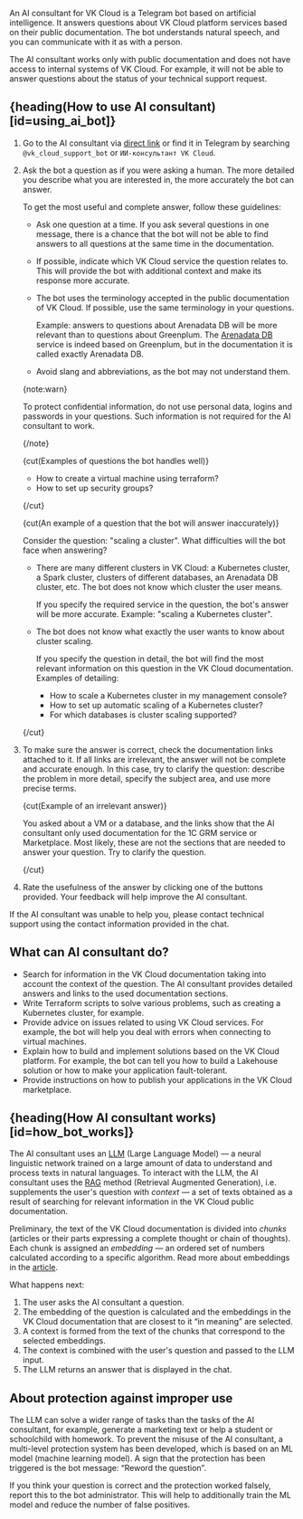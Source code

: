 An AI consultant for VK Cloud is a Telegram bot based on artificial intelligence. It answers questions about VK Cloud platform services based on their public documentation. The bot understands natural speech, and you can communicate with it as with a person.

The AI consultant works only with public documentation and does not have access to internal systems of VK Cloud. For example, it will not be able to answer questions about the status of your technical support request.

## {heading(How to use AI consultant)[id=using_ai_bot]}

1.	Go to the AI consultant via [direct link](https://t.me/vk_cloud_support_bot) or find it in Telegram by searching `@vk_cloud_support_bot` or `ИИ-консультант VK Cloud`.

1.	Ask the bot a question as if you were asking a human. The more detailed you describe what you are interested in, the more accurately the bot can answer.

    To get the most useful and complete answer, follow these guidelines:

    * Ask one question at a time. If you ask several questions in one message, there is a chance that the bot will not be able to find answers to all questions at the same time in the documentation.
    * If possible, indicate which VK Cloud service the question relates to. This will provide the bot with additional context and make its response more accurate.
    * The bot uses the terminology accepted in the public documentation of VK Cloud. If possible, use the same terminology in your questions.

        Example: answers to questions about Arenadata DB will be more relevant than to questions about Greenplum. The [Arenadata DB](/en/dbs/adb) service is indeed based on Greenplum, but in the documentation it is called exactly Arenadata DB.

    * Avoid slang and abbreviations, as the bot may not understand them.

    {note:warn}

    To protect confidential information, do not use personal data, logins and passwords in your questions. Such information is not required for the AI ​consultant to work.

    {/note}

    {cut(Examples of questions the bot handles well)}

    * How to create a virtual machine using terraform?
    * How to set up security groups?

    {/cut}

    {cut(An example of a question that the bot will answer inaccurately)}

    Consider the question: "scaling a cluster". What difficulties will the bot face when answering?

    * There are many different clusters in VK Cloud: a Kubernetes cluster, a Spark cluster, clusters of different databases, an Arenadata DB cluster, etc. The bot does not know which cluster the user means.

        If you specify the required service in the question, the bot's answer will be more accurate. Example: "scaling a Kubernetes cluster".

    * The bot does not know what exactly the user wants to know about cluster scaling.

        If you specify the question in detail, the bot will find the most relevant information on this question in the VK Cloud documentation. Examples of detailing:

        * How to scale a Kubernetes cluster in my management console?
        * How to set up automatic scaling of a Kubernetes cluster?
        * For which databases is cluster scaling supported?

    {/cut}

1. To make sure the answer is correct, check the documentation links attached to it. If all links are irrelevant, the answer will not be complete and accurate enough. In this case, try to clarify the question: describe the problem in more detail, specify the subject area, and use more precise terms.

    {cut(Example of an irrelevant answer)}

    You asked about a VM or a database, and the links show that the AI ​consultant only used documentation for the 1C GRM service or Marketplace. Most likely, these are not the sections that are needed to answer your question. Try to clarify the question.

    {/cut}

1. Rate the usefulness of the answer by clicking one of the buttons provided. Your feedback will help improve the AI consultant.

If the AI consultant was unable to help you, please contact technical support using the contact information provided in the chat.

## What can AI consultant do?

* Search for information in the VK Cloud documentation taking into account the context of the question. The AI consultant provides detailed answers and links to the used documentation sections.
* Write Terraform scripts to solve various problems, such as creating a Kubernetes cluster, for example.
* Provide advice on issues related to using VK Cloud services. For example, the bot will help you deal with errors when connecting to virtual machines.
* Explain how to build and implement solutions based on the VK Cloud platform. For example, the bot can tell you how to build a Lakehouse solution or how to make your application fault-tolerant.
* Provide instructions on how to publish your applications in the VK Cloud marketplace.

## {heading(How AI consultant works)[id=how_bot_works]}

The AI consultant uses an [LLM](https://en.wikipedia.org/wiki/Large_language_model) (Large Language Model) — a neural linguistic network trained on a large amount of data to understand and process texts in natural languages. To interact with the LLM, the AI ​​consultant uses the [RAG](https://en.wikipedia.org/wiki/Retrieval-augmented_generation) method (Retrieval Augmented Generation), i.e. supplements the user's question with *context* — a set of texts obtained as a result of searching for relevant information in the VK Cloud public documentation.

Preliminary, the text of the VK Cloud documentation is divided into *chunks* (articles or their parts expressing a complete thought or chain of thoughts). Each chunk is assigned an *embedding* — an ordered set of numbers calculated according to a specific algorithm. Read more about embeddings in the [article](https://www.nkj.ru/open/36052/).

What happens next:

1. The user asks the AI ​​consultant a question.
1. The embedding of the question is calculated and the embeddings in the VK Cloud documentation that are closest to it “in meaning” are selected.
1. A context is formed from the text of the chunks that correspond to the selected embeddings.
1. The context is combined with the user's question and passed to the LLM input.
1. The LLM returns an answer that is displayed in the chat.

## About protection against improper use

The LLM can solve a wider range of tasks than the tasks of the AI ​​consultant, for example, generate a marketing text or help a student or schoolchild with homework. To prevent the misuse of the AI ​​consultant, a multi-level protection system has been developed, which is based on an ML model (machine learning model). A sign that the protection has been triggered is the bot message: “Reword the question”.

If you think your question is correct and the protection worked falsely, report this to the bot administrator. This will help to additionally train the ML model and reduce the number of false positives.
